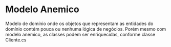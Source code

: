 # Modelo Anemico
Modelo de domínio onde os objetos que representam as entidades do domínio contém pouca ou nenhuma lógica de negócios.
Porém mesmo com modelo anemico, as classes podem ser enriquecidas, conforme classe Cliente.cs